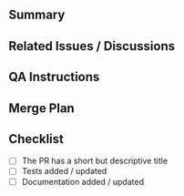 <!--Thanks for contributing!-->

## Summary

<!--A description of the changes in this PR. Include the kind of change (fix, feature, docs, etc), the "why" and the "how". Screenshots or videos are useful for frontend changes.-->

## Related Issues / Discussions

<!--List any related issues or discussions on github or discord. If this PR closes an issue, please use the "Closes #1234" format, so that the issue will be automatically closed when the PR merges.-->

## QA Instructions

<!--WHEN APPLICABLE: Describe how we can test the changes in this PR.-->

## Merge Plan

<!--WHEN APPLICABLE: Large PRs, or PRs that touch sensitive things like DB schemas, may need some care when merging. For example, a careful rebase by the change author, timing to not interfere with a pending release, or a message to contributors on discord after merging.-->

## Checklist

<!--If any of these are not completed or not applicable to the change, please add a note.-->

- [ ] The PR has a short but descriptive title
- [ ] Tests added / updated
- [ ] Documentation added / updated

